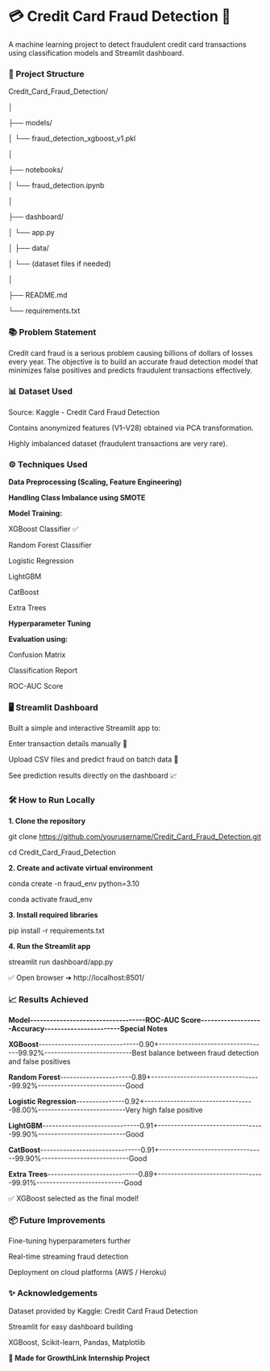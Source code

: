 # **💳 Credit Card Fraud Detection 🚨**

A machine learning project to detect fraudulent credit card transactions using classification models and Streamlit dashboard.

### **📂 Project Structure**

Credit_Card_Fraud_Detection/

│

├── models/

│   └── fraud_detection_xgboost_v1.pkl

│

├── notebooks/

│   └── fraud_detection.ipynb

│

├── dashboard/

│   └── app.py

│
├── data/

│   └── (dataset files if needed)

│

├── README.md

└── requirements.txt


### **📚 Problem Statement**

Credit card fraud is a serious problem causing billions of dollars of losses every year.
The objective is to build an accurate fraud detection model that minimizes false positives and predicts fraudulent transactions effectively.

### **📊 Dataset Used**

Source: Kaggle - Credit Card Fraud Detection

Contains anonymized features (V1–V28) obtained via PCA transformation.

Highly imbalanced dataset (fraudulent transactions are very rare).


### **⚙️ Techniques Used**

**Data Preprocessing (Scaling, Feature Engineering)**

**Handling Class Imbalance using SMOTE**

 **Model Training:**

XGBoost Classifier ✅

Random Forest Classifier

Logistic Regression

LightGBM

CatBoost

Extra Trees

**Hyperparameter Tuning**

**Evaluation using:**

Confusion Matrix

Classification Report

ROC-AUC Score

### **🖥️ Streamlit Dashboard**

Built a simple and interactive Streamlit app to:

Enter transaction details manually 🔢

Upload CSV files and predict fraud on batch data 📂

See prediction results directly on the dashboard 📈

### **🛠 How to Run Locally**
**1. Clone the repository**

git clone https://github.com/yourusername/Credit_Card_Fraud_Detection.git

cd Credit_Card_Fraud_Detection

**2. Create and activate virtual environment**

conda create -n fraud_env python=3.10

conda activate fraud_env

**3. Install required libraries**

pip install -r requirements.txt

**4. Run the Streamlit app**

streamlit run dashboard/app.py

✅ Open browser ➔ http://localhost:8501/

### **📈 Results Achieved**

**Model-----------------------------------ROC-AUC Score-------------------Accuracy-----------------------Special Notes**

**XGBoost**-------------------------------0.90+----------------------------------99.92%---------------------------Best balance between fraud detection and false positives

**Random Forest**----------------------0.89+----------------------------------99.92%---------------------------Good

**Logistic Regression**---------------0.92+----------------------------------98.00%---------------------------Very high false positive

**LightGBM**------------------------------0.91+---------------------------------99.90%---------------------------Good

**CatBoost**-------------------------------0.91+---------------------------------99.90%---------------------------Good

**Extra Trees**----------------------------0.89+---------------------------------99.91%---------------------------Good

✅ XGBoost selected as the final model!

### **📦 Future Improvements**

Fine-tuning hyperparameters further

Real-time streaming fraud detection

Deployment on cloud platforms (AWS / Heroku)

### **✨ Acknowledgements**
Dataset provided by Kaggle: Credit Card Fraud Detection

Streamlit for easy dashboard building

XGBoost, Scikit-learn, Pandas, Matplotlib

**🚀 Made for GrowthLink Internship Project**